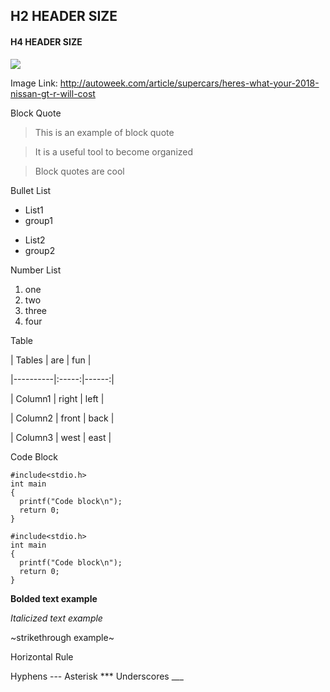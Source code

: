 ## H2 HEADER SIZE

#### H4 HEADER SIZE


![](/pic11.jpeg)


Image Link:
http://autoweek.com/article/supercars/heres-what-your-2018-nissan-gt-r-will-cost


Block Quote
> This is an example of block quote

> It is a useful tool to become organized

> Block quotes are cool


Bullet List
* List1
* group1
- List2
- group2

Number List
1. one
2. two
3. three
4. four


Table 

| Tables   | are     | fun   |

|----------|:-----:|------:|

| Column1  | right  | left  |

| Column2  | front | back  |

| Column3  | west  | east  |

Code Block
~~~~
#include<stdio.h>
int main
{
  printf("Code block\n");
  return 0;
}
~~~~

```
#include<stdio.h>
int main
{
  printf("Code block\n");
  return 0;
}
```


**Bolded text example**

*Italicized text example*

~strikethrough example~

Horizontal Rule

Hyphens   ---
Asterisk  ***
Underscores ___
